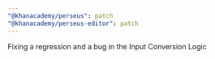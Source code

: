 ```yaml
---
"@khanacademy/perseus": patch
"@khanacademy/perseus-editor": patch
---
```


Fixing a regression and a bug in the Input Conversion Logic
